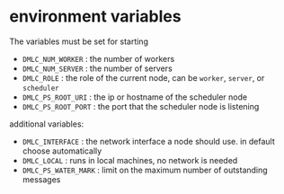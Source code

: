 # environment variables

The variables must be set for starting

- `DMLC_NUM_WORKER` : the number of workers
- `DMLC_NUM_SERVER` : the number of servers
- `DMLC_ROLE` : the role of the current node, can be `worker`, `server`, or `scheduler`
- `DMLC_PS_ROOT_URI` : the ip or hostname of the scheduler node
- `DMLC_PS_ROOT_PORT` : the port that the scheduler node is listening

additional variables:

- `DMLC_INTERFACE` : the network interface a node should use. in default choose
  automatically
- `DMLC_LOCAL` : runs in local machines, no network is needed
- `DMLC_PS_WATER_MARK`  : limit on the maximum number of outstanding messages
